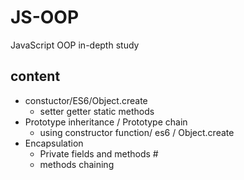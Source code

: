 # JS-OOP
JavaScript OOP in-depth study

## content

* constuctor/ES6/Object.create
  * setter getter static methods
* Prototype inheritance / Prototype chain
  * using constructor function/ es6 / Object.create
* Encapsulation
  * Private fields and methods #
  * methods chaining 
